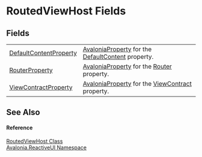 # RoutedViewHost Fields




## Fields
<table>
<tr>
<td><a href="F_Avalonia_ReactiveUI_RoutedViewHost_DefaultContentProperty">DefaultContentProperty</a></td>
<td><a href="T_Avalonia_AvaloniaProperty">AvaloniaProperty</a> for the <a href="P_Avalonia_ReactiveUI_RoutedViewHost_DefaultContent">DefaultContent</a> property.</td>
</tr>
<tr>
<td><a href="F_Avalonia_ReactiveUI_RoutedViewHost_RouterProperty">RouterProperty</a></td>
<td><a href="T_Avalonia_AvaloniaProperty">AvaloniaProperty</a> for the <a href="P_Avalonia_ReactiveUI_RoutedViewHost_Router">Router</a> property.</td>
</tr>
<tr>
<td><a href="F_Avalonia_ReactiveUI_RoutedViewHost_ViewContractProperty">ViewContractProperty</a></td>
<td><a href="T_Avalonia_AvaloniaProperty">AvaloniaProperty</a> for the <a href="P_Avalonia_ReactiveUI_RoutedViewHost_ViewContract">ViewContract</a> property.</td>
</tr>
</table>

## See Also


#### Reference
<a href="T_Avalonia_ReactiveUI_RoutedViewHost">RoutedViewHost Class</a>  
<a href="N_Avalonia_ReactiveUI">Avalonia.ReactiveUI Namespace</a>  
